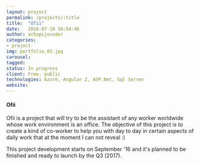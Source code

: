 ```yaml
---
layout: project
permalink: /projects/:title
title:  "Ofii"
date:   2016-07-10 16:54:46
author: achopijocoder
categories:
- project
img: portfolio_03.jpg
carousel:
tagged: 
status: In progress
client: Free, public
technologies: Azure, Angular 2, ASP.Net, Sql Server
website: 
---
```

#### Ofii
Ofii is a project that will try to be the assistant of any worker worldwide whose work environment is an office. The objective of this project is to create a kind of co-worker to help you with day to day in certain aspects of daily work that at the moment I can not reveal :)

This project development starts on September '16 and it's planned to be finished and ready to launch by the Q3 (2017).

